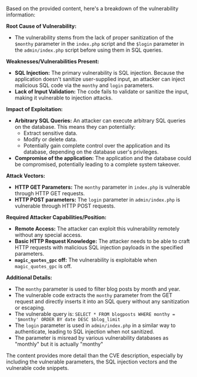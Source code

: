 Based on the provided content, here's a breakdown of the vulnerability information:

**Root Cause of Vulnerability:**

*   The vulnerability stems from the lack of proper sanitization of the `$monthy` parameter in the `index.php` script and the `$login` parameter in the `admin/index.php` script before using them in SQL queries.

**Weaknesses/Vulnerabilities Present:**

*   **SQL Injection:** The primary vulnerability is SQL injection. Because the application doesn't sanitize user-supplied input, an attacker can inject malicious SQL code via the `monthy` and `login` parameters.
*   **Lack of Input Validation:** The code fails to validate or sanitize the input, making it vulnerable to injection attacks.

**Impact of Exploitation:**

*   **Arbitrary SQL Queries:** An attacker can execute arbitrary SQL queries on the database. This means they can potentially:
    *   Extract sensitive data.
    *   Modify or delete data.
    *   Potentially gain complete control over the application and its database, depending on the database user's privileges.
*   **Compromise of the application:** The application and the database could be compromised, potentially leading to a complete system takeover.

**Attack Vectors:**

*   **HTTP GET Parameters:** The `monthy` parameter in `index.php` is vulnerable through HTTP GET requests.
*   **HTTP POST parameters:** The `login` parameter in `admin/index.php` is vulnerable through HTTP POST requests.

**Required Attacker Capabilities/Position:**

*   **Remote Access:** The attacker can exploit this vulnerability remotely without any special access.
*   **Basic HTTP Request Knowledge:** The attacker needs to be able to craft HTTP requests with malicious SQL injection payloads in the specified parameters.
*  **`magic_quotes_gpc` off:** The vulnerability is exploitable when `magic_quotes_gpc` is off.

**Additional Details:**

*   The `monthy` parameter is used to filter blog posts by month and year.
*   The vulnerable code extracts the `monthy` parameter from the GET request and directly inserts it into an SQL query without any sanitization or escaping.
*   The vulnerable query is: `SELECT * FROM blogposts WHERE monthy = '$monthy' ORDER BY date DESC $blog_limit`
*  The `login` parameter is used in `admin/index.php` in a similar way to authenticate, leading to SQL injection when not sanitized.
*  The parameter is misread by various vulnerability databases as "monthly" but it is actually "monthy"

The content provides more detail than the CVE description, especially by including the vulnerable parameters, the SQL injection vectors and the vulnerable code snippets.